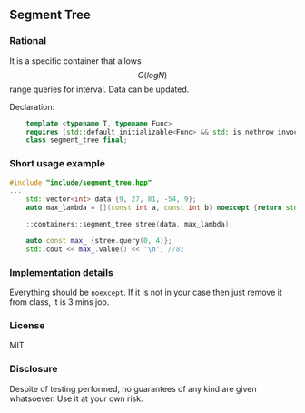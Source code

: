 ## Segment Tree 

### Rational
It is a specific container that allows $$O(logN)$$ range queries for interval. Data can be updated.

Declaration:
```cpp
	template <typename T, typename Func>
	requires (std::default_initializable<Func> && std::is_nothrow_invocable_r_v<T, Func, T, T>)
	class segment_tree final;
```

### Short usage example
```cpp
#include "include/segment_tree.hpp"
...
	std::vector<int> data {9, 27, 81, -54, 9};
	auto max_lambda = [](const int a, const int b) noexcept {return std::max(a, b);};

	::containers::segment_tree stree(data, max_lambda);

	auto const max_ {stree.query(0, 4)};
	std::cout << max_.value() << '\n'; //81 

```

### Implementation details
Everything should be ```noexcept```. If it is not in your case then just remove it from class, it is 3 mins job.

### License
MIT

### Disclosure
Despite of testing performed, no guarantees of any kind are given whatsoever. Use it at your own risk.
